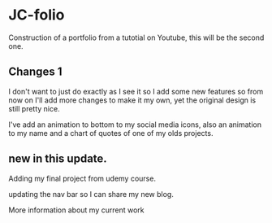 # JC-folio

Construction of a portfolio from a tutotial on Youtube, this will be the second one.

## Changes 1

I don't want to just do exactly as I see it so I add some new features so from now on I'll add more changes to make it my own, yet the original design is still pretty nice.

I've add an animation to bottom to my social media icons, also an animation to my name and a chart of quotes of one of my olds projects.


## new in this update.

Adding my final project from udemy course.

updating the nav bar so I can share my new blog.

More information about my current work
